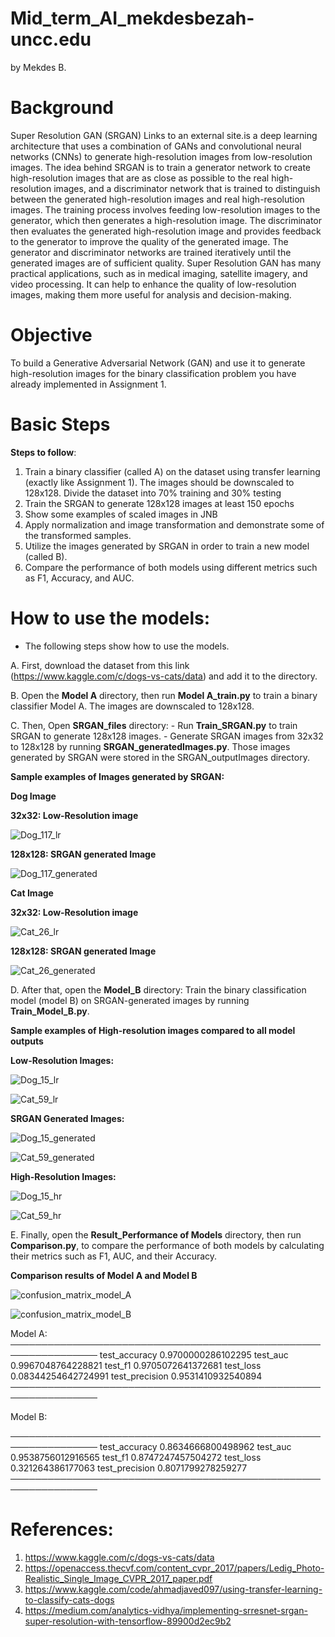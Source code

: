 # Mid_term_AI_mekdesbezah-uncc.edu
by Mekdes B.

# Background
Super Resolution GAN (SRGAN) Links to an external site.is a deep learning architecture that uses a combination of GANs and convolutional neural networks (CNNs) to generate high-resolution images from low-resolution images. The idea behind SRGAN is to train a generator network to create high-resolution images that are as close as possible to the real high-resolution images, and a discriminator network that is trained to distinguish between the generated high-resolution images and real high-resolution images. The training process involves feeding low-resolution images to the generator, which then generates a high-resolution image. The discriminator then evaluates the generated high-resolution image and provides feedback to the generator to improve the quality of the generated image. The generator and discriminator networks are trained iteratively until the generated images are of sufficient quality. Super Resolution GAN has many practical applications, such as in medical imaging, satellite imagery, and video processing. It can help to enhance the quality of low-resolution images, making them more useful for analysis and decision-making.

# Objective
To build a Generative Adversarial Network (GAN) and use it to generate high-resolution images for the binary classification problem you have already implemented in Assignment 1.

# Basic Steps
**Steps to follow**: 
1. Train a binary classifier (called A) on the dataset using transfer learning (exactly like Assignment 1). The images should be downscaled to 128x128.
     Divide the dataset into 70% training and 30% testing 
2. Train the SRGAN to generate 128x128 images at least 150 epochs
3. Show some examples of scaled images in JNB
4. Apply normalization and image transformation and demonstrate some of the transformed samples.
5. Utilize the images generated by SRGAN in order to train a new model (called B).
6. Compare the performance of both models using different metrics such as F1, Accuracy, and AUC.
   
 # How to use the models:
   - The following steps show how to use the models.
     
A. First, download the dataset from this link (https://www.kaggle.com/c/dogs-vs-cats/data) and add it to the directory.
   
B. Open the **Model A** directory, then run **Model A_train.py** to train a binary classifier Model A. The images are downscaled to 128x128.
   
C. Then, Open **SRGAN_files** directory:
                        - Run **Train_SRGAN.py** to train SRGAN to generate 128x128 images.
                        - Generate SRGAN images from 32x32 to 128x128 by running **SRGAN_generatedImages.py**. Those images generated by SRGAN were stored in the SRGAN_outputImages directory.
     
**Sample examples of Images generated by SRGAN:**

**Dog Image**

**32x32: Low-Resolution image**

![Dog_117_lr](https://github.com/MekdesBezabh/Mid_term_AI_mekdesbezah-uncc.edu/assets/150180879/d234a18e-c841-4632-b63e-e5fc729317fa)


**128x128: SRGAN generated Image**

![Dog_117_generated](https://github.com/MekdesBezabh/Mid_term_AI_mekdesbezah-uncc.edu/assets/150180879/3b2f4f8e-ee46-4508-9408-1c28172f760b)

**Cat Image**

**32x32: Low-Resolution image**

![Cat_26_lr](https://github.com/MekdesBezabh/Mid_term_AI_mekdesbezah-uncc.edu/assets/150180879/f22cb769-e043-4094-9d33-1c991a15d732)


**128x128: SRGAN generated Image**

![Cat_26_generated](https://github.com/MekdesBezabh/Mid_term_AI_mekdesbezah-uncc.edu/assets/150180879/73e9af1b-ca4a-4b14-8835-a1e42edc26d2)
   
  
D. After that, open the **Model_B** directory: Train the binary classification model (model B) on SRGAN-generated images by running **Train_Model_B.py**.


**Sample examples of High-resolution images compared to all model outputs**


**Low-Resolution Images:**

![Dog_15_lr](https://github.com/MekdesBezabh/Mid_term_AI_mekdesbezah-uncc.edu/assets/150180879/469fbbf5-b955-4ce2-8ec5-ae7723e5e5d3)

![Cat_59_lr](https://github.com/MekdesBezabh/Mid_term_AI_mekdesbezah-uncc.edu/assets/150180879/e227d83d-8c1d-475b-8456-a4c78edab13b)


**SRGAN Generated Images:**

![Dog_15_generated](https://github.com/MekdesBezabh/Mid_term_AI_mekdesbezah-uncc.edu/assets/150180879/f6059e17-bb74-4068-9964-762ee1e70719)

![Cat_59_generated](https://github.com/MekdesBezabh/Mid_term_AI_mekdesbezah-uncc.edu/assets/150180879/8db67fbf-6d1c-49ea-b2c4-6d12dc08ba49)


**High-Resolution Images:**

![Dog_15_hr](https://github.com/MekdesBezabh/Mid_term_AI_mekdesbezah-uncc.edu/assets/150180879/3fc631d5-7b88-40d1-9589-0dce66d75eb3)

![Cat_59_hr](https://github.com/MekdesBezabh/Mid_term_AI_mekdesbezah-uncc.edu/assets/150180879/1360db8a-8c48-459b-9f09-ac475f22a9f6)


E. Finally, open the **Result_Performance of Models** directory, then run **Comparison.py**, to compare the performance of both models by calculating their metrics such as F1, AUC, and their Accuracy.

**Comparison results of Model A and Model B**

![confusion_matrix_model_A](https://github.com/MekdesBezabh/Mid_term_AI_mekdesbezah-uncc.edu/assets/150180879/ec8ceb3d-4a9e-40c9-bd5e-be6ff0edd946)

![confusion_matrix_model_B](https://github.com/MekdesBezabh/Mid_term_AI_mekdesbezah-uncc.edu/assets/150180879/291b39ca-1fff-4bf5-82ca-ec1fdba6e532)


Model A:
────────────────────────────────────────────────────────────────
      test_accuracy         0.9700000286102295
        test_auc            0.9967048764228821
         test_f1            0.9705072641372681
        test_loss           0.08344254642724991
     test_precision         0.9531410932540894
────────────────────────────────────────────────────────────────




Model B:

────────────────────────────────────────────────────────────────
      test_accuracy         0.8634666800498962
        test_auc            0.9538756012916565
         test_f1            0.8747247457504272
        test_loss            0.321264386177063
     test_precision         0.8071799278259277
────────────────────────────────────────────────────────────────


# References:
1. https://www.kaggle.com/c/dogs-vs-cats/data
2. https://openaccess.thecvf.com/content_cvpr_2017/papers/Ledig_Photo-Realistic_Single_Image_CVPR_2017_paper.pdf
3. https://www.kaggle.com/code/ahmadjaved097/using-transfer-learning-to-classify-cats-dogs
4. https://medium.com/analytics-vidhya/implementing-srresnet-srgan-super-resolution-with-tensorflow-89900d2ec9b2
